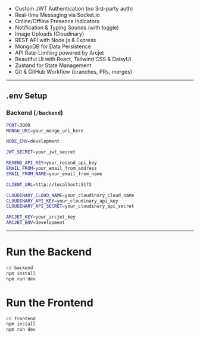 

-  Custom JWT Authentication (no 3rd-party auth)
-  Real-time Messaging via Socket.io
-  Online/Offline Presence Indicators
-  Notification & Typing Sounds (with toggle)
-  Image Uploads (Cloudinary)
-  REST API with Node.js & Express
-  MongoDB for Data Persistence
-  API Rate-Limiting powered by Arcjet
-  Beautiful UI with React, Tailwind CSS & DaisyUI
-  Zustand for State Management
-  Git & GitHub Workflow (branches, PRs, merges)

---

##  .env Setup

### Backend (`/backend`)

```bash
PORT=3000
MONGO_URI=your_mongo_uri_here

NODE_ENV=development

JWT_SECRET=your_jwt_secret

RESEND_API_KEY=your_resend_api_key
EMAIL_FROM=your_email_from_address
EMAIL_FROM_NAME=your_email_from_name

CLIENT_URL=http://localhost:5173

CLOUDINARY_CLOUD_NAME=your_cloudinary_cloud_name
CLOUDINARY_API_KEY=your_cloudinary_api_key
CLOUDINARY_API_SECRET=your_cloudinary_api_secret

ARCJET_KEY=your_arcjet_key
ARCJET_ENV=development
```

---

# Run the Backend

```bash
cd backend
npm install
npm run dev
```

# Run the Frontend

```bash
cd frontend
npm install
npm run dev
```

